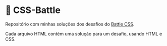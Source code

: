 # 🎨 CSS-Battle
Repositório com minhas soluções dos desafios do [Battle CSS](https://battlecss.com).  

Cada arquivo HTML contém uma solução para um desafio, usando HTML e CSS.
